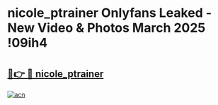 # nicole_ptrainer Onlyfans Leaked - New Video & Photos March 2025 !09ih4

# <h2><a href="https://uxoxax.iuczelnia.edu.pl?title=nicole_ptrainer&ref=09ih4">🔗👉 🔴 nicole_ptrainer</a></h2>

[![acn](https://github.com/user-attachments/assets/0f9c940e-d8b0-45ae-aac7-cd30a18b3e1c)](https://uxoxax.iuczelnia.edu.pl?title=nicole_ptrainer&ref=09ih4)

